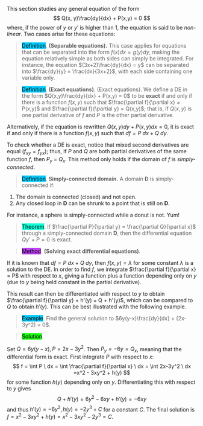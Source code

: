 This section studies any general equation of the form
$$
Q(x, y)\frac{dy}{dx} + P(x,y) = 0
$$
where, if the power of $y$ or $y'$ is higher than 1, the equation is said to be *non-linear*. Two cases arise for these equations:

> <span style="background-color: #03cafc; color: black;">Definition</span>. **(Separable equations).** This case applies for equations that can be separated into the form $f(x) dx = g(y) dy$, making the equation relatively simple as both sides can simply be integrated. For instance, the equation $(3x+2)\frac{dy}{dx} = y$ can be separated into $\frac{dy}{y} = \frac{dx}{3x+2}$, with each side containing one variable only.

> <span style="background-color: #03cafc; color: black;">Definition</span>. **(Exact equations)**. (Exact equations). We define a DE in the form $Q(x,y)\frac{dy}{dx} + P(x,y) = 0$ to be **exact** if and only if there is a function $f(x,y)$ such that $\frac{\partial f}{\partial x} = P(x,y)$ and $\frac{\partial f}{\partial y} = Q(x,y)$; that is, if $Q(x,y)$ is one partial derivative of $f$ and $P$ is the other partial derivative.

Alternatively, if the equation is rewritten $Q(x,y) dy + P(x,y) dx = 0$, it is exact if and only if there is a function $f(x,y)$ such that $df = P\ dx + Q\ dy$.

To check whether a DE is exact, notice that mixed second derivatives are equal ($f_{xy} = f_{yx}$); thus, if $P$ and $Q$ are both partial derivatives of the same function $f$, then $P_y$ = $Q_x$. This method only holds if the domain of $f$ is *simply-connected*.

> <span style="background-color: #03cafc; color: black;">Definition</span>. **Simply-connected domain.** A domain $\mathbf{D}$ is simply-connected if:
1. The domain is connected (closed) and not open.
2. Any closed loop in $\mathbf{D}$ can be shrunk to a point that is still on $\mathbf{D}$.

For instance, a sphere is simply-connected while a donut is not. Yum!

> <span style="background-color: #12ffd7; color: black;">Theorem</span>. If $\frac{\partial P}{\partial y} = \frac{\partial Q}{\partial x}$ through a simply-connected domain $\mathbf{D}$, then the differential equation $Qy' + P = 0$ is exact.

> <span style="background-color: #bc42f5; color: black;">Method</span>. **(Solving exact differential equations)**. 

If it is known that $df = P\ dx + Q\ dy$, then $f(x,y) = \lambda$ for some constant $\lambda$ is a solution to the DE. In order to find $f$, we integrate $\frac{\partial f}{\partial x} = P$ with respect to $x$, giving a function plus a function depending only on $y$ (due to $y$ being held constant in the partial derivative).

This result can then be differentiated with respect to $y$ to obtain $\frac{\partial f}{\partial y} + h'(y) = Q + h'(y)$, which can be compared to $Q$ to obtain $h'(y)$. This can be best illustrated with the following example.

> <span style="background-color: #03cafc; color: black;">Example</span>. Find the general solution to $6y(y-x)\frac{dy}{dx} + (2x-3y^2) = 0$.
 
> <span style="background-color: #1eff12; color: black;">Solution</span>.

Set $Q = 6y(y-x), P= 2x-3y^2$. Then $P_y = -6y = Q_x$, meaning that the differential form is exact. First integrate $P$ with respect to $x$:
$$
        f = \int P \ dx = \int \frac{\partial f}{\partial x} \ dx  = \int 2x-3y^2 \ dx =x^2 - 3xy^2 + h(y)
$$
for some function $h(y)$ depending only on $y$. Differentiating this with respect to $y$ gives
$$
        Q + h'(y) =6y^2 - 6xy + h'(y) =  -6xy
$$
and thus $h'(y) = -6y^2, h(y) = -2y^3 + C$ for a constant $C$. The final solution is $f = x^2 - 3xy^2 + h(y) = x^2 - 3xy^2 - 2y^3 = C$.




